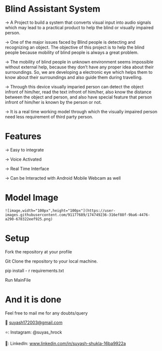 # Blind Assistant System
-> A Project to build a system that converts visual input into audio signals which may lead to a practical product to help the blind or visually impaired person.

-> One of the major issues faced by Blind people is detecting and recognizing an object. The objective of this project is to help the blind people because mobility of blind people is always a great problem. 

-> The mobility of blind people in unknown environment seems impossible without external help, because they don’t have any proper idea about their surroundings. So, we are developing a electronic eye which helps them to know about their surroundings and also guide them during travelling.

-> Through this device visually imparied person can detect the object infront of him/her, read the text infront of him/her, also know the distance between the object and person, and also have special feature that person infront of him/her is known by the person or not.

-> It is a real time working model through which the visually impaired person need less requirement of third party person.

# Features
-> Easy to integrate

-> Voice Activated

-> Real Time Interface

-> Can be Interacted with Android Mobile Webcam as well

# Model Image

    ![image,width="100px",height="100px"](https://user-images.githubusercontent.com/91177689/174749236-316ef88f-9ba6-4476-a290-678322eef925.png)


# Setup
Fork the repository at your profile

Git Clone the repository to your local machine.

pip install - r requirements.txt

Run MainFile

# And it is done
Feel free to mail me for any doubts/query

📧 suyash172003@gmail.com

⭐: Instagram: @suyas_hrock

💙: LinkedIn: www.linkedin.com/in/suyash-shukla-16ba9922a

